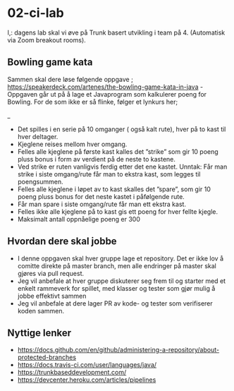 # 02-ci-lab

I,: dagens lab skal vi øve på Trunk basert utvikling i team på 4. (Automatisk via Zoom breakout rooms). 

## Bowling game kata

Sammen skal dere løse følgende oppgave ; https://speakerdeck.com/artenes/the-bowling-game-kata-in-java - Oppgaven går ut på å lage et Javaprogram som kalkulerer poeng for Bowling. For de som ikke er så flinke, følger et lynkurs her; 

_
* Det spilles i en serie på 10 omganger ( også kalt rute), hver på to kast til hver deltager. 
* Kjeglene reises mellom hver omgang. 
* Felles alle kjeglene på første kast kalles det ”strike” som gir 10 poeng pluss bonus i form av verdient på de neste to kastene.
* Ved strike er ruten vanligvis ferdig etter det ene kastet. Unntak: Får man strike i siste omgang/rute får man to ekstra kast, som legges til poengsummen. 
* Felles alle kjeglene i løpet av to kast skalles det ”spare”, som gir 10 poeng pluss bonus for det neste kastet i påfølgende rute. 
* Får man spare i siste omgang/rute får man ett ekstra kast. 
* Felles ikke alle kjeglene på to kast gis ett poeng for hver fellte kjegle. 
* Maksimalt antall oppnåelige poeng er 300

## Hvordan dere skal jobbe 

* I denne oppgaven skal hver gruppe lage et repository. Det er ikke lov å comitte direkte på master branch, men alle endringer på master skal gjøres via pull request.
* Jeg vil anbefale at hver gruppe diskuterer seg frem til og starter med et enkelt rammeverk for spillet, med klasser og tester som gjør mulig å jobbe effektivt sammen
* Jeg vil anbefale at dere lager PR av kode- og tester som verifiserer koden sammen.  

## Nyttige lenker 

* https://docs.github.com/en/github/administering-a-repository/about-protected-branches
* https://docs.travis-ci.com/user/languages/java/
* https://trunkbaseddevelopment.com/
* https://devcenter.heroku.com/articles/pipelines
